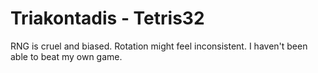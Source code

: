 # Triakontadis - Tetris32

RNG is cruel and biased.
Rotation might feel inconsistent.
I haven't been able to beat my own game.
